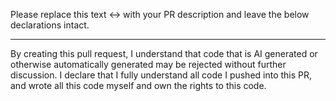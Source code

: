 Please replace this text <-> with your PR description and leave the below declarations intact.

---

By creating this pull request, I understand that code that is AI generated or otherwise automatically generated may be rejected without further discussion.
I declare that I fully understand all code I pushed into this PR, and wrote all this code myself and own the rights to this code.
